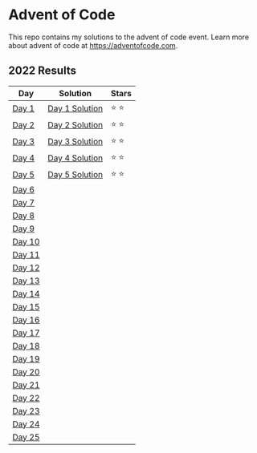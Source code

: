 # Advent of Code

This repo contains my solutions to the advent of code event. Learn more about advent of code at <https://adventofcode.com>.

## 2022 Results

| Day | Solution | Stars |
| --- | --- | --- |
| [Day 1](https://adventofcode.com/2022/day/1) | [Day 1 Solution](https://github.com/AhmarTheRed/Advent-of-Code/blob/main/AdventOfCode/Year2022/Day1/Day1.cs) | :star: :star: |
| [Day 2](https://adventofcode.com/2022/day/2) | [Day 2 Solution](https://github.com/AhmarTheRed/Advent-of-Code/blob/main/AdventOfCode/Year2022/Day2/Day2.cs) | :star: :star: |
| [Day 3](https://adventofcode.com/2022/day/3) | [Day 3 Solution](https://github.com/AhmarTheRed/Advent-of-Code/blob/main/AdventOfCode/Year2022/Day3/Day3.cs) | :star: :star: |
| [Day 4](https://adventofcode.com/2022/day/4) | [Day 4 Solution](https://github.com/AhmarTheRed/Advent-of-Code/blob/main/AdventOfCode/Year2022/Day4/Day4.cs) | :star: :star: |
| [Day 5](https://adventofcode.com/2022/day/5) | [Day 5 Solution](https://github.com/AhmarTheRed/Advent-of-Code/blob/main/AdventOfCode/Year2022/Day5/Day5.cs) | :star: :star: |
| [Day 6](https://adventofcode.com/2022/day/6) |  |  |
| [Day 7](https://adventofcode.com/2022/day/7) |  |  |
| [Day 8](https://adventofcode.com/2022/day/8) |  |  |
| [Day 9](https://adventofcode.com/2022/day/9) |  |  |
| [Day 10](https://adventofcode.com/2022/day/10) |  |  |
| [Day 11](https://adventofcode.com/2022/day/11) |  |  |
| [Day 12](https://adventofcode.com/2022/day/12) |  |  |
| [Day 13](https://adventofcode.com/2022/day/13) |  |  |
| [Day 14](https://adventofcode.com/2022/day/14) |  |  |
| [Day 15](https://adventofcode.com/2022/day/15) |  |  |
| [Day 16](https://adventofcode.com/2022/day/16) |  |  |
| [Day 17](https://adventofcode.com/2022/day/17) |  |  |
| [Day 18](https://adventofcode.com/2022/day/18) |  |  |
| [Day 19](https://adventofcode.com/2022/day/19) |  |  |
| [Day 20](https://adventofcode.com/2022/day/20) |  |  |
| [Day 21](https://adventofcode.com/2022/day/21) |  |  |
| [Day 22](https://adventofcode.com/2022/day/22) |  |  |
| [Day 23](https://adventofcode.com/2022/day/23) |  |  |
| [Day 24](https://adventofcode.com/2022/day/24) |  |  |
| [Day 25](https://adventofcode.com/2022/day/25) |  |  |

